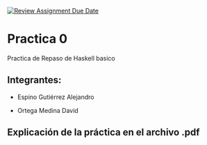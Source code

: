 [![Review Assignment Due Date](https://classroom.github.com/assets/deadline-readme-button-22041afd0340ce965d47ae6ef1cefeee28c7c493a6346c4f15d667ab976d596c.svg)](https://classroom.github.com/a/uUeGHGGC)
# Practica 0
Practica de Repaso de Haskell basico

## Integrantes:

* Espino Gutiérrez Alejandro

* Ortega Medina David

## Explicación de la práctica en el archivo .pdf


